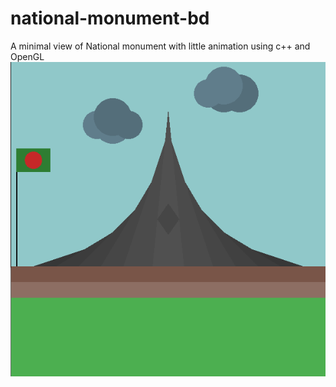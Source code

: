 # national-monument-bd
A minimal view of National monument with little animation using c++ and OpenGL
![alt text](https://github.com/Xci-pho/national-monument-bd/blob/master/Screenshot.PNG)
